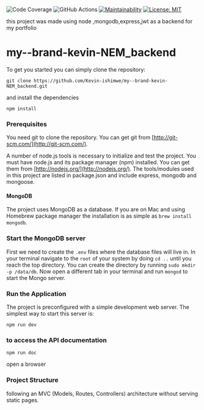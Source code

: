 ![Code Coverage](https://img.shields.io/badge/code--coverage-97.8%25-brightgreen)
![GitHub Actions](https://github.com/Kevin-ishimwe/my--brand-kevin-NEM_backend/actions/workflows/node-js.yml/badge.svg?branch=DEVELOP)
[![Maintainability](https://api.codeclimate.com/v1/badges/672c53f58afff393e21e/maintainability)](https://codeclimate.com/github/Kevin-ishimwe/my--brand-kevin-NEM_backend/maintainability)
[![License: MIT](https://img.shields.io/badge/License-MIT-yellow.svg)](https://opensource.org/licenses/MIT)



this project was made using node ,mongodb,express,jwt
as a backend for my portfolio

# my--brand-kevin-NEM_backend 
To get you started you can simply clone the repository:

```
git clone https://github.com/Kevin-ishimwe/my--brand-kevin-NEM_backend.git
```

and install the dependencies

```
npm install
```

### Prerequisites

You need git to clone the repository. You can get git from
[http://git-scm.com/](http://git-scm.com/).

A number of node.js tools is necessary to initialize and test the project. You must have node.js and its package manager (npm) installed. You can get them from [http://nodejs.org/](http://nodejs.org/). The tools/modules used in this project are listed in package.json and include express, mongodb and mongoose.

#### MongoDB

The project uses MongoDB as a database. If you are on Mac and using Homebrew package manager the installation is as simple as `brew install mongodb`.

### Start the MongoDB server

First we need to create the `.env` files where the database files will live in. In your terminal navigate to the `root` of your system by doing `cd ..` until you reach the top directory. You can create the directory by running `sudo mkdir -p /data/db`. Now open a different tab in your terminal and run `mongod` to start the Mongo server.

### Run the Application

The project is preconfigured with a simple development web server. The simplest way to start this server is:

    npm run dev

### to access the API documentation

    npm run doc

open a browser

### Project Structure

following an MVC (Models, Routes, Controllers) architecture without serving static pages.
